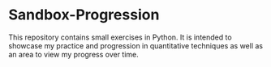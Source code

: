 # Sandbox-Progression
This repository contains small exercises in Python. It is intended to showcase my practice and progression in quantitative techniques as well as an area to view my progress over time.
